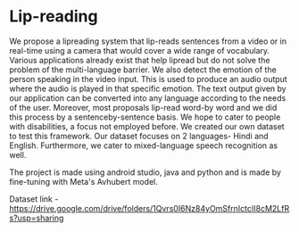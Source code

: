 # Lip-reading

We propose a lipreading system that lip-reads sentences from a video or in real-time using a camera that would cover a wide range of
vocabulary. Various applications already exist that help lipread but do not solve the problem of the multi-language barrier.
We also detect the emotion of the person speaking in the video input. This is used to produce an audio output where
the audio is played in that specific emotion. The text output given by our application can be converted into any language
according to the needs of the user. Moreover, most proposals lip-read word-by word and we did this process by a sentenceby-sentence basis. We hope to cater to people with disabilities, a focus not employed before. We created our own dataset to test this framework. Our dataset focuses on 2 languages- Hindi
and English. Furthermore, we cater to mixed-language speech recognition as well.

The project is made using android studio, java and python and is made by fine-tuning with Meta's Avhubert model.


Dataset link - https://drive.google.com/drive/folders/1Qvrs0I6Nz84yOmSfrnIctcII8cM2LfRs?usp=sharing

